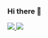 ### Hi there 👋

<!--
**SobrancelhaDoDragao/SobrancelhaDoDragao** is a ✨ _special_ ✨ repository because its `README.md` (this file) appears on your GitHub profile.

Here are some ideas to get you started:

- 🔭 I’m currently working on ...
- 🌱 I’m currently learning ...
- 👯 I’m looking to collaborate on ...
- 🤔 I’m looking for help with ...
- 💬 Ask me about ...
- 📫 How to reach me: ...
- 😄 Pronouns: ...
- ⚡ Fun fact: ...
-->
<a target='_blank' href="https://www.linkedin.com/in/eudson-dur%C3%A3es-010060192/">
        <img src="https://img.shields.io/badge/LinkedIn-0077B5?style=for-the-badge&logo=linkedin&logoColor=white">
</a>

<a target='_blank' href="">
        <img src="https://img.shields.io/badge/Gmail-D14836?style=for-the-badge&logo=gmail&logoColor=white">
</a>
